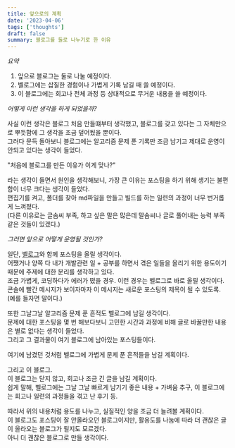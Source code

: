 ```yaml
---
title: 앞으로의 계획
date: '2023-04-06'
tags: ['thoughts']
draft: false
summary: 블로그를 둘로 나누기로 한 이유
---
```


_요약_

1. 앞으로 블로그는 둘로 나눌 예정이다.
2. 벨로그에는 삽질한 경험이나 가볍게 기록 남길 때 쓸 예정이다.
3. 이 블로그에는 회고나 전체 과정 등 상대적으로 무거운 내용을 쓸 예정이다.

_어떻게 이런 생각을 하게 되었을까?_

사실 이런 생각은 블로그 처음 만들떄부터 생각했고, 블로그를 갖고 있다는 그 자체만으로 뿌듯함에 그 생각을 조금 덮어뒀을 뿐이다.  
그러다 문득 돌아보니 블로그에는 알고리즘 문제 푼 기록만 조금 남기고 제대로 운영이 안되고 있다는 생각이 들었다.

"처음에 블로그를 만든 이유가 이게 맞나?"

라는 생각이 들면서 원인을 생각해보니, 가장 큰 이유는 포스팅을 하기 위해 생기는 불편함이 너무 크다는 생각이 들었다.  
편집기를 켜고, 폴더를 찾아 md파일을 만들고 빌드를 하는 일련의 과정이 너무 번거롭게 느껴졌다.  
(다른 이유로는 글솜씨 부족, 하고 싶은 말은 많은데 말솜씨나 글로 풀어내는 능력 부족같은 것들이 있겠다.)

_그러면 앞으로 어떻게 운영될 것인가?_

일단, [벨로그](https://velog.io/@enesbee)와 함께 포스팅을 올릴 생각이다.  
어쨌거나 양쪽 다 내가 개발관련 일 + 공부를 하면서 겪은 일들을 올리기 위한 용도이기 때문에 주제에 대한 분리를 생각하고 있다.  
조금 가볍게, 코딩하다가 에러가 떴을 경우. 이런 경우는 벨로그로 바로 올릴 생각이다.  
콘솔에 빨간 메시지가 보이자마자 이 메시지는 새로운 포스팅의 제목이 될 수 있도록. (예를 들자면 말이다.)

또한 그날그날 알고리즘 문제 푼 흔적도 벨로그에 남길 생각이다.  
문제에 대한 포스팅을 몇 번 해보다보니 고민한 시간과 과정에 비해 글로 바꿀만한 내용은 별로 없다는 생각이 들었다.  
그리고 그 결과물이 여기 블로그에 남아있는 포스팅들이다.

여기에 남겼던 것처럼 벨로그에 가볍게 문제 푼 흔적들을 남길 계획이다.

그리고 이 블로그.  
이 블로그는 닫지 않고, 회고나 조금 긴 글을 남길 계획이다.  
쉽게 말해, 벨로그에는 그날 그날 빠르게 남기기 좋은 내용 + 가벼움 추구, 이 블로그에는 회고나 일련의 과정들을 겪고 난 후기 등.

따라서 위의 내용처럼 용도를 나누고, 실질적인 양을 조금 더 늘려볼 계획이다.  
이 블로그도 포스팅이 잘 안올라오던 블로그이지만, 활용도를 나눔에 따라 더 괜찮은 글이 올라오는 블로그가 될지도 모르겠다.  
아니 더 괜찮은 블로그로 만들 생각이다.
